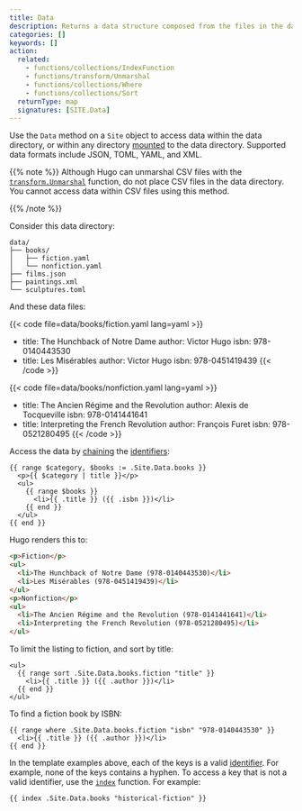 ```yaml
---
title: Data
description: Returns a data structure composed from the files in the data directory.
categories: []
keywords: []
action:
  related:
    - functions/collections/IndexFunction
    - functions/transform/Unmarshal
    - functions/collections/Where
    - functions/collections/Sort
  returnType: map
  signatures: [SITE.Data]
---
```


Use the `Data` method on a `Site` object to access data within the data directory, or within any directory [mounted] to the data directory. Supported data formats include JSON, TOML, YAML, and XML.

[mounted]: /hugo-modules/configuration/#module-configuration-mounts

{{% note %}}
Although Hugo can unmarshal CSV files with the [`transform.Unmarshal`] function, do not place CSV files in the data directory. You cannot access data within CSV files using this method.

[`transform.Unmarshal`]: /functions/transform/unmarshal/
{{% /note %}}

Consider this data directory:

```text
data/
├── books/
│   ├── fiction.yaml
│   └── nonfiction.yaml
├── films.json
├── paintings.xml
└── sculptures.toml
```

And these data files:

{{< code file=data/books/fiction.yaml lang=yaml >}}
- title: The Hunchback of Notre Dame
  author: Victor Hugo
  isbn: 978-0140443530
- title: Les Misérables
  author: Victor Hugo
  isbn: 978-0451419439
{{< /code >}}

{{< code file=data/books/nonfiction.yaml lang=yaml >}}
- title: The Ancien Régime and the Revolution
  author: Alexis de Tocqueville
  isbn: 978-0141441641
- title: Interpreting the French Revolution
  author: François Furet
  isbn: 978-0521280495
{{< /code >}}

Access the data by [chaining] the [identifiers]:

```go-html-template
{{ range $category, $books := .Site.Data.books }}
  <p>{{ $category | title }}</p>
  <ul>
    {{ range $books }}
      <li>{{ .title }} ({{ .isbn }})</li>
    {{ end }}
  </ul>
{{ end }}
```

Hugo renders this to:

```html
<p>Fiction</p>
<ul>
  <li>The Hunchback of Notre Dame (978-0140443530)</li>
  <li>Les Misérables (978-0451419439)</li>
</ul>
<p>Nonfiction</p>
<ul>
  <li>The Ancien Régime and the Revolution (978-0141441641)</li>
  <li>Interpreting the French Revolution (978-0521280495)</li>
</ul>
```

To limit the listing to fiction, and sort by title:

```go-html-template
<ul>
  {{ range sort .Site.Data.books.fiction "title" }}
    <li>{{ .title }} ({{ .author }})</li>
  {{ end }}
</ul>
```

To find a fiction book by ISBN:

```go-html-template
{{ range where .Site.Data.books.fiction "isbn" "978-0140443530" }}
  <li>{{ .title }} ({{ .author }})</li>
{{ end }}
```

In the template examples above, each of the keys is a valid [identifier]. For example, none of the keys contains a hyphen. To access a key that is not a valid identifier, use the [`index`] function. For example:

[identifier]: /getting-started/glossary/#identifier

```go-html-template
{{ index .Site.Data.books "historical-fiction" }}
```

[`index`]: /functions/collections/indexfunction/
[chaining]: /getting-started/glossary/#chain
[identifiers]: /getting-started/glossary/#identifier

